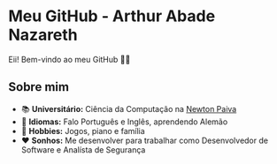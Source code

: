# Meu GitHub - Arthur Abade Nazareth
Eii! Bem-vindo ao meu GitHub 👋😜
## Sobre mim
+ 📚 **Universitário:** Ciência da Computação na [Newton Paiva](https://newtonpaiva.br)
+ 💬 **Idiomas:** Falo Português e Inglês, aprendendo Alemão
+ 💎 **Hobbies:** Jogos, piano e família
+ ❤️ **Sonhos:** Me desenvolver para trabalhar como Desenvolvedor de Software e Analísta de Segurança
